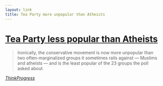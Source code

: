 ```yaml
---
layout: link
title: Tea Party more unpopular than Atheists
---
```


# [Tea Party less popular than Atheists][nytimes] #

>  Ironically, the conservative movement is now more unpopular than two often-marginalized groups it sometimes rails against &mdash; Muslims and atheists &mdash; and is the least popular of the 23 groups the poll asked about 


<cite>[ThinkProgress][thinkprogress]</cite>

[nytimes]: http://www.nytimes.com/2011/08/17/opinion/crashing-the-tea-party.html?ref=teapartymovement
    "Crashing the Tea Party"
[thinkprogress]: http://thinkprogress.org/politics/2011/08/17/297731/poll-tea-party-muslims/
    "ThinkProgress"